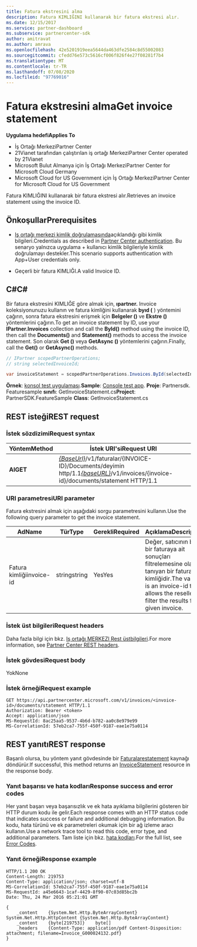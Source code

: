 ```yaml
---
title: Fatura ekstresini alma
description: Fatura KIMLIĞINI kullanarak bir fatura ekstresi alır.
ms.date: 12/15/2017
ms.service: partner-dashboard
ms.subservice: partnercenter-sdk
author: amitravat
ms.author: amrava
ms.openlocfilehash: 42e5201919eea5644da463dfe2584c8d55002083
ms.sourcegitcommit: cfedd76e573c5616cf006f826f4e27f08281f7b4
ms.translationtype: MT
ms.contentlocale: tr-TR
ms.lasthandoff: 07/08/2020
ms.locfileid: "97769016"
---
```

# <a name="get-invoice-statement"></a><span data-ttu-id="42b37-103">Fatura ekstresini alma</span><span class="sxs-lookup"><span data-stu-id="42b37-103">Get invoice statement</span></span>

<span data-ttu-id="42b37-104">**Uygulama hedefi**</span><span class="sxs-lookup"><span data-stu-id="42b37-104">**Applies To**</span></span>

- <span data-ttu-id="42b37-105">İş Ortağı Merkezi</span><span class="sxs-lookup"><span data-stu-id="42b37-105">Partner Center</span></span>
- <span data-ttu-id="42b37-106">21Vianet tarafından çalıştırılan iş ortağı Merkezi</span><span class="sxs-lookup"><span data-stu-id="42b37-106">Partner Center operated by 21Vianet</span></span>
- <span data-ttu-id="42b37-107">Microsoft Bulut Almanya için İş Ortağı Merkezi</span><span class="sxs-lookup"><span data-stu-id="42b37-107">Partner Center for Microsoft Cloud Germany</span></span>
- <span data-ttu-id="42b37-108">Microsoft Cloud for US Government için İş Ortağı Merkezi</span><span class="sxs-lookup"><span data-stu-id="42b37-108">Partner Center for Microsoft Cloud for US Government</span></span>

<span data-ttu-id="42b37-109">Fatura KIMLIĞINI kullanarak bir fatura ekstresi alır.</span><span class="sxs-lookup"><span data-stu-id="42b37-109">Retrieves an invoice statement using the invoice ID.</span></span>

## <a name="prerequisites"></a><span data-ttu-id="42b37-110">Önkoşullar</span><span class="sxs-lookup"><span data-stu-id="42b37-110">Prerequisites</span></span>

- <span data-ttu-id="42b37-111">[Iş ortağı merkezi kimlik doğrulamasında](partner-center-authentication.md)açıklandığı gibi kimlik bilgileri.</span><span class="sxs-lookup"><span data-stu-id="42b37-111">Credentials as described in [Partner Center authentication](partner-center-authentication.md).</span></span> <span data-ttu-id="42b37-112">Bu senaryo yalnızca uygulama + kullanıcı kimlik bilgileriyle kimlik doğrulamayı destekler.</span><span class="sxs-lookup"><span data-stu-id="42b37-112">This scenario supports authentication with App+User credentials only.</span></span>

- <span data-ttu-id="42b37-113">Geçerli bir fatura KIMLIĞI.</span><span class="sxs-lookup"><span data-stu-id="42b37-113">A valid Invoice ID.</span></span>

## <a name="c"></a><span data-ttu-id="42b37-114">C\#</span><span class="sxs-lookup"><span data-stu-id="42b37-114">C\#</span></span>

<span data-ttu-id="42b37-115">Bir fatura ekstresini KIMLIĞE göre almak için, **ıpartner.** Invoice koleksiyonunuzu kullanın ve fatura kimliğini kullanarak **byıd (** ) yöntemini çağırın, sonra fatura ekstresini erişmek için **Belgeler ()** ve **Ekstre ()** yöntemlerini çağırın.</span><span class="sxs-lookup"><span data-stu-id="42b37-115">To get an invoice statement by ID, use your **IPartner.Invoices** collection and call the **ById()** method using the invoice ID, then call the **Documents()** and **Statement()** methods to access the invoice statement.</span></span> <span data-ttu-id="42b37-116">Son olarak **Get ()** veya **GetAsync ()** yöntemlerini çağırın.</span><span class="sxs-lookup"><span data-stu-id="42b37-116">Finally, call the **Get()** or **GetAsync()** methods.</span></span>

``` csharp
// IPartner scopedPartnerOperations;
// string selectedInvoiceId;

var invoiceStatement = scopedPartnerOperations.Invoices.ById(selectedInvoiceId).Documents.Statement.Get();
```

<span data-ttu-id="42b37-117">**Örnek**: [konsol test uygulaması](console-test-app.md).</span><span class="sxs-lookup"><span data-stu-id="42b37-117">**Sample**: [Console test app](console-test-app.md).</span></span> <span data-ttu-id="42b37-118">**Proje**: Partnersdk. Featuresample **sınıfı**: GetInvoiceStatement.cs</span><span class="sxs-lookup"><span data-stu-id="42b37-118">**Project**: PartnerSDK.FeatureSample **Class**: GetInvoiceStatement.cs</span></span>

## <a name="rest-request"></a><span data-ttu-id="42b37-119">REST isteği</span><span class="sxs-lookup"><span data-stu-id="42b37-119">REST request</span></span>

### <a name="request-syntax"></a><span data-ttu-id="42b37-120">İstek sözdizimi</span><span class="sxs-lookup"><span data-stu-id="42b37-120">Request syntax</span></span>

| <span data-ttu-id="42b37-121">Yöntem</span><span class="sxs-lookup"><span data-stu-id="42b37-121">Method</span></span>  | <span data-ttu-id="42b37-122">İstek URI'si</span><span class="sxs-lookup"><span data-stu-id="42b37-122">Request URI</span></span>                                                                                       |
|---------|---------------------------------------------------------------------------------------------------|
| <span data-ttu-id="42b37-123">**Al**</span><span class="sxs-lookup"><span data-stu-id="42b37-123">**GET**</span></span> | <span data-ttu-id="42b37-124">[*{BaseUrl}*](partner-center-rest-urls.md)/v1/faturalar/{INVOICE-ID}/Documents/deyimin http/1.1</span><span class="sxs-lookup"><span data-stu-id="42b37-124">[*{baseURL}*](partner-center-rest-urls.md)/v1/invoices/{invoice-id}/documents/statement HTTP/1.1</span></span>  |

### <a name="uri-parameter"></a><span data-ttu-id="42b37-125">URI parametresi</span><span class="sxs-lookup"><span data-stu-id="42b37-125">URI parameter</span></span>

<span data-ttu-id="42b37-126">Fatura ekstresini almak için aşağıdaki sorgu parametresini kullanın.</span><span class="sxs-lookup"><span data-stu-id="42b37-126">Use the following query parameter to get the invoice statement.</span></span>

| <span data-ttu-id="42b37-127">Ad</span><span class="sxs-lookup"><span data-stu-id="42b37-127">Name</span></span>       | <span data-ttu-id="42b37-128">Tür</span><span class="sxs-lookup"><span data-stu-id="42b37-128">Type</span></span>       | <span data-ttu-id="42b37-129">Gerekli</span><span class="sxs-lookup"><span data-stu-id="42b37-129">Required</span></span> | <span data-ttu-id="42b37-130">Açıklama</span><span class="sxs-lookup"><span data-stu-id="42b37-130">Description</span></span>                                                                                        |
|------------|------------|----------|----------------------------------------------------------------------------------------------------|
| <span data-ttu-id="42b37-131">Fatura kimliği</span><span class="sxs-lookup"><span data-stu-id="42b37-131">invoice-id</span></span> | <span data-ttu-id="42b37-132">string</span><span class="sxs-lookup"><span data-stu-id="42b37-132">string</span></span>     | <span data-ttu-id="42b37-133">Yes</span><span class="sxs-lookup"><span data-stu-id="42b37-133">Yes</span></span>      | <span data-ttu-id="42b37-134">Değer, satıcının belirli bir faturaya ait sonuçları filtrelemesine olanak tanıyan bir fatura kimliğidir.</span><span class="sxs-lookup"><span data-stu-id="42b37-134">The value is an invoice-id that allows the reseller to filter the results for a given invoice.</span></span> |

### <a name="request-headers"></a><span data-ttu-id="42b37-135">İstek üst bilgileri</span><span class="sxs-lookup"><span data-stu-id="42b37-135">Request headers</span></span>

<span data-ttu-id="42b37-136">Daha fazla bilgi için bkz. [Iş ortağı MERKEZI Rest üstbilgileri](headers.md).</span><span class="sxs-lookup"><span data-stu-id="42b37-136">For more information, see [Partner Center REST headers](headers.md).</span></span>

### <a name="request-body"></a><span data-ttu-id="42b37-137">İstek gövdesi</span><span class="sxs-lookup"><span data-stu-id="42b37-137">Request body</span></span>

<span data-ttu-id="42b37-138">Yok</span><span class="sxs-lookup"><span data-stu-id="42b37-138">None</span></span>

### <a name="request-example"></a><span data-ttu-id="42b37-139">İstek örneği</span><span class="sxs-lookup"><span data-stu-id="42b37-139">Request example</span></span>

```http
GET https://api.partnercenter.microsoft.com/v1/invoices/<invoice-id>/documents/statement HTTP/1.1
Authorization: Bearer <token>
Accept: application/json
MS-RequestId: 8ac25aa5-9537-4b6d-b782-aa0c8e979e99
MS-CorrelationId: 57eb2ca7-755f-450f-9187-eae1e75a0114
```

## <a name="rest-response"></a><span data-ttu-id="42b37-140">REST yanıtı</span><span class="sxs-lookup"><span data-stu-id="42b37-140">REST response</span></span>

<span data-ttu-id="42b37-141">Başarılı olursa, bu yöntem yanıt gövdesinde bir [Faturalarestatement](invoice-resources.md#invoicestatement) kaynağı döndürür.</span><span class="sxs-lookup"><span data-stu-id="42b37-141">If successful, this method returns an [InvoiceStatement](invoice-resources.md#invoicestatement) resource in the response body.</span></span>

### <a name="response-success-and-error-codes"></a><span data-ttu-id="42b37-142">Yanıt başarısı ve hata kodları</span><span class="sxs-lookup"><span data-stu-id="42b37-142">Response success and error codes</span></span>

<span data-ttu-id="42b37-143">Her yanıt başarı veya başarısızlık ve ek hata ayıklama bilgilerini gösteren bir HTTP durum kodu ile gelir.</span><span class="sxs-lookup"><span data-stu-id="42b37-143">Each response comes with an HTTP status code that indicates success or failure and additional debugging information.</span></span> <span data-ttu-id="42b37-144">Bu kodu, hata türünü ve ek parametreleri okumak için bir ağ izleme aracı kullanın.</span><span class="sxs-lookup"><span data-stu-id="42b37-144">Use a network trace tool to read this code, error type, and additional parameters.</span></span> <span data-ttu-id="42b37-145">Tam liste için bkz. [hata kodları](error-codes.md).</span><span class="sxs-lookup"><span data-stu-id="42b37-145">For the full list, see [Error Codes](error-codes.md).</span></span>

### <a name="response-example"></a><span data-ttu-id="42b37-146">Yanıt örneği</span><span class="sxs-lookup"><span data-stu-id="42b37-146">Response example</span></span>

```http
HTTP/1.1 200 OK
Content-Length: 219753
Content-Type: application/json; charset=utf-8
MS-CorrelationId: 57eb2ca7-755f-450f-9187-eae1e75a0114
MS-RequestId: a45e6643-1caf-4429-8f90-07c03d85bc2b
Date: Thu, 24 Mar 2016 05:21:01 GMT

{
    _content    {System.Net.Http.ByteArrayContent}    System.Net.Http.HttpContent {System.Net.Http.ByteArrayContent}
    _content    {byte[219753]}    byte[]
    _headers    {Content-Type: application/pdf Content-Disposition: attachment; filename=Invoice_G000024132.pdf}
}
```
